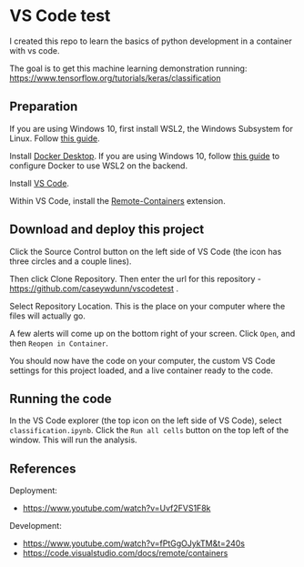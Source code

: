 # VS Code test

I created this repo to learn the basics of python development in a container with vs code. 

The goal is to get this machine learning demonstration running: https://www.tensorflow.org/tutorials/keras/classification

## Preparation

If you are using Windows 10, first install WSL2, the Windows Subsystem for Linux. Follow [this guide](https://docs.microsoft.com/en-us/windows/wsl/install-win10).

Install [Docker Desktop](https://www.docker.com/get-started). If you are using Windows 10, follow [this guide](https://docs.docker.com/docker-for-windows/wsl/) to configure Docker to use WSL2 on the backend.

Install [VS Code](https://code.visualstudio.com/).

Within VS Code, install the [Remote-Containers](https://marketplace.visualstudio.com/items?itemName=ms-vscode-remote.remote-containers) extension. 

## Download and deploy this project

Click the Source Control button on the left side of VS Code (the icon has three circles and a couple lines). 

Then click Clone Repository. Then enter the url for this repository - https://github.com/caseywdunn/vscodetest .

Select Repository Location. This is the place on your computer where the files will actually go.

A few alerts will come up on the bottom right of your screen. Click `Open`, and then `Reopen in Container`.

You should now have the code on your computer, the custom VS Code settings for this project loaded, and a live container ready to the code.

## Running the code

In the VS Code explorer (the top icon on the left side of VS Code), select `classification.ipynb`. Click the `Run all cells` button on the top left of the window. This will run the analysis.

## References

Deployment:
- https://www.youtube.com/watch?v=Uvf2FVS1F8k

Development:

- https://www.youtube.com/watch?v=fPtGgOJykTM&t=240s
- https://code.visualstudio.com/docs/remote/containers